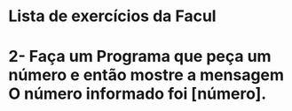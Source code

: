 # Lista de exercícios da Facul
# 2- Faça um Programa que peça um número e então mostre a mensagem O número informado foi [número].
